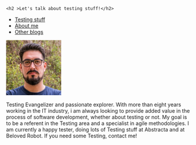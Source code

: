 <html>
<head>
  <title>Testexperimentum</title>
  <meta charset="utf-8">
  <meta name="viewport" content="width=device-width, initial-scale=1">
  <link rel="stylesheet" href="https://maxcdn.bootstrapcdn.com/bootstrap/4.4.1/css/bootstrap.min.css">
  <script src="https://ajax.googleapis.com/ajax/libs/jquery/3.4.1/jquery.min.js"></script>
  <script src="https://cdnjs.cloudflare.com/ajax/libs/popper.js/1.16.0/umd/popper.min.js"></script>
  <script src="https://maxcdn.bootstrapcdn.com/bootstrap/4.4.1/js/bootstrap.min.js"></script>
</head>
 
    <h2 >Let's talk about testing stuff!</h2>
  
<body>
  
<div>
  <ul class="nav nav-tabs nav-justified">
    <li class="nav-item">
      <a class="nav-link" data-toggle="tab" href="#testing">Testing stuff</a>
    </li>
    <li class="nav-item">
      <a class="nav-link" data-toggle="tab" href="#aboutme">About me</a>
    </li>
    <li class="nav-item">
      <a class="nav-link" data-toggle="tab" href="#otherblogs">Other blogs</a>
    </li>
  </ul>
</div>

<div class="tab-pane container fade" id="testing">
</div>



<div class="tab-pane container fade" id="aboutme">
  
  <div class="row">
  
  <div class="col">
  <div>
    
  <div class="col">
    <img src="Diego Gavilanes - Foto de Perfil Cuadrada 2.png" class="rounded-circle img-fluid" alt="Oops!" width="150" height="150">
    <p class="text-justify" class="col">
        Testing Evangelizer and passionate explorer.
        With more than eight years working in the IT industry, i am always looking to provide added value in the process of software development, whether about testing or not.
        My goal is to be a referent in the Testing area and a specialist in agile methodologies.
        I am currently a happy tester, doing lots of Testing stuff at Abstracta and at Beloved Robot.
        If you need some Testing, contact me!
    </p> 
  <div>
  
  <div class="col">
  <div>
  
  </div>
  
</div>

<div class="tab-pane container fade" id="otherblogs">
</div>
  
</body>

</html>
